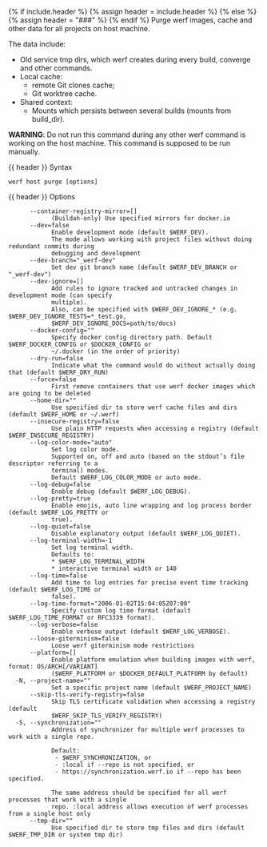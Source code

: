 {% if include.header %}
{% assign header = include.header %}
{% else %}
{% assign header = "###" %}
{% endif %}
Purge werf images, cache and other data for all projects on host machine.

The data include:
* Old service tmp dirs, which werf creates during every build, converge and other commands.
* Local cache:
  * remote Git clones cache;
  * Git worktree cache.
* Shared context:
  * Mounts which persists between several builds (mounts from build_dir).

**WARNING**: Do not run this command during any other werf command is working on the host machine. This command is supposed to be run manually.

{{ header }} Syntax

```shell
werf host purge [options]
```

{{ header }} Options

```shell
      --container-registry-mirror=[]
            (Buildah-only) Use specified mirrors for docker.io
      --dev=false
            Enable development mode (default $WERF_DEV).
            The mode allows working with project files without doing redundant commits during       
            debugging and development
      --dev-branch="_werf-dev"
            Set dev git branch name (default $WERF_DEV_BRANCH or "_werf-dev")
      --dev-ignore=[]
            Add rules to ignore tracked and untracked changes in development mode (can specify      
            multiple).
            Also, can be specified with $WERF_DEV_IGNORE_* (e.g. $WERF_DEV_IGNORE_TESTS=*_test.go,  
            $WERF_DEV_IGNORE_DOCS=path/to/docs)
      --docker-config=""
            Specify docker config directory path. Default $WERF_DOCKER_CONFIG or $DOCKER_CONFIG or  
            ~/.docker (in the order of priority)
      --dry-run=false
            Indicate what the command would do without actually doing that (default $WERF_DRY_RUN)
      --force=false
            First remove containers that use werf docker images which are going to be deleted
      --home-dir=""
            Use specified dir to store werf cache files and dirs (default $WERF_HOME or ~/.werf)
      --insecure-registry=false
            Use plain HTTP requests when accessing a registry (default $WERF_INSECURE_REGISTRY)
      --log-color-mode="auto"
            Set log color mode.
            Supported on, off and auto (based on the stdout’s file descriptor referring to a        
            terminal) modes.
            Default $WERF_LOG_COLOR_MODE or auto mode.
      --log-debug=false
            Enable debug (default $WERF_LOG_DEBUG).
      --log-pretty=true
            Enable emojis, auto line wrapping and log process border (default $WERF_LOG_PRETTY or   
            true).
      --log-quiet=false
            Disable explanatory output (default $WERF_LOG_QUIET).
      --log-terminal-width=-1
            Set log terminal width.
            Defaults to:
            * $WERF_LOG_TERMINAL_WIDTH
            * interactive terminal width or 140
      --log-time=false
            Add time to log entries for precise event time tracking (default $WERF_LOG_TIME or      
            false).
      --log-time-format="2006-01-02T15:04:05Z07:00"
            Specify custom log time format (default $WERF_LOG_TIME_FORMAT or RFC3339 format).
      --log-verbose=false
            Enable verbose output (default $WERF_LOG_VERBOSE).
      --loose-giterminism=false
            Loose werf giterminism mode restrictions
      --platform=[]
            Enable platform emulation when building images with werf, format: OS/ARCH[/VARIANT]     
            ($WERF_PLATFORM or $DOCKER_DEFAULT_PLATFORM by default)
  -N, --project-name=""
            Set a specific project name (default $WERF_PROJECT_NAME)
      --skip-tls-verify-registry=false
            Skip TLS certificate validation when accessing a registry (default                      
            $WERF_SKIP_TLS_VERIFY_REGISTRY)
  -S, --synchronization=""
            Address of synchronizer for multiple werf processes to work with a single repo.
            
            Default:
             - $WERF_SYNCHRONIZATION, or
             - :local if --repo is not specified, or
             - https://synchronization.werf.io if --repo has been specified.
            
            The same address should be specified for all werf processes that work with a single     
            repo. :local address allows execution of werf processes from a single host only
      --tmp-dir=""
            Use specified dir to store tmp files and dirs (default $WERF_TMP_DIR or system tmp dir)
```


